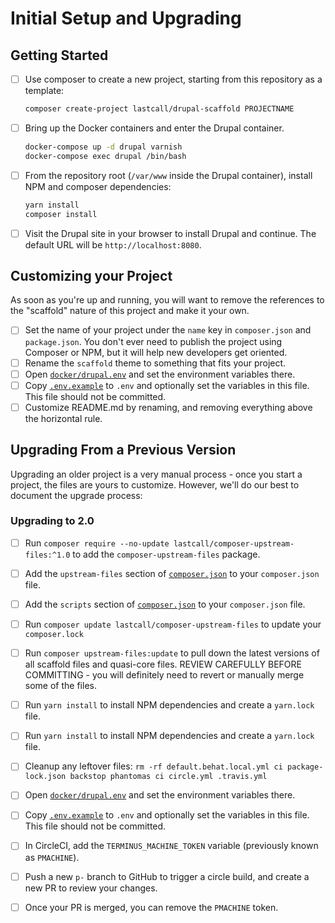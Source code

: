 Initial Setup and Upgrading
===========================

Getting Started
---------------
- [ ] Use composer to create a new project, starting from this repository as a template:
    ```bash
    composer create-project lastcall/drupal-scaffold PROJECTNAME
    ```
- [ ] Bring up the Docker containers and enter the Drupal container.
    ```bash
    docker-compose up -d drupal varnish
    docker-compose exec drupal /bin/bash
    ```
- [ ] From the repository root (`/var/www` inside the Drupal container), install NPM and composer dependencies:
    ```bash
    yarn install
    composer install
    ```
- [ ] Visit the Drupal site in your browser to install Drupal and continue.  The default URL will be `http://localhost:8080`.

Customizing your Project
------------------------
As soon as you're up and running, you will want to remove the references to the "scaffold" nature of this project and make it your own.
- [ ] Set the name of your project under the `name` key in `composer.json` and `package.json`.  You don't ever need to publish the project using Composer or NPM, but it will help new developers get oriented.
- [ ] Rename the `scaffold` theme to something that fits your project.
- [ ] Open [`docker/drupal.env`](../docker/drupal.env) and set the environment variables there.
- [ ] Copy [`.env.example`](../.env.example) to `.env` and optionally set the variables in this file. This file should not be committed.
- [ ] Customize README.md by renaming, and removing everything above the horizontal rule.

Upgrading From a Previous Version
---------------------------------
Upgrading an older project is a very manual process - once you start a project, the files are yours to customize.  However, we'll do our best to document the upgrade process:

### Upgrading to 2.0
- [ ] Run `composer require --no-update lastcall/composer-upstream-files:^1.0` to add the `composer-upstream-files` package.
- [ ] Add the `upstream-files` section of [`composer.json`](../composer.json) to your `composer.json` file.
- [ ] Add the `scripts` section of [`composer.json`](../composer.json) to your `composer.json` file.
- [ ] Run `composer update lastcall/composer-upstream-files` to update your `composer.lock`
- [ ] Run `composer upstream-files:update` to pull down the latest versions of all scaffold files and quasi-core files.  REVIEW CAREFULLY BEFORE COMMITTING - you will definitely need to revert or manually merge some of the files.
- [ ] Run `yarn install` to install NPM dependencies and create a `yarn.lock` file.
- [ ] Run `yarn install` to install NPM dependencies and create a `yarn.lock` file.
- [ ] Cleanup any leftover files: `rm -rf default.behat.local.yml ci package-lock.json backstop phantomas ci circle.yml .travis.yml`
- [ ] Open [`docker/drupal.env`](../docker/drupal.env) and set the environment variables there.
- [ ] Copy [`.env.example`](../.env.example) to `.env` and optionally set the variables in this file. This file should not be committed.
- [ ] In CircleCI, add the `TERMINUS_MACHINE_TOKEN` variable (previously known as `PMACHINE`).
- [ ] Push a new `p-` branch to GitHub to trigger a circle build, and create a new PR to review your changes.
- [ ] Once your PR is merged, you can remove the `PMACHINE` token.

